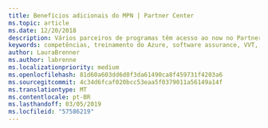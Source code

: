 ```yaml
---
title: Benefícios adicionais do MPN | Partner Center
ms.topic: article
ms.date: 12/20/2018
description: Vários parceiros de programas têm acesso ao now no Partner Center
keywords: competências, treinamento do Azure, software assurance, VVT, serviços de planejamento
author: LauraBrenner
ms.author: labrenne
ms.localizationpriority: medium
ms.openlocfilehash: 81d60a603dd6d0f3da61490ca8f459731f4203a6
ms.sourcegitcommit: 4c34d6fcaf020bcc53eaa5f0379011a56149a14f
ms.translationtype: MT
ms.contentlocale: pt-BR
ms.lasthandoff: 03/05/2019
ms.locfileid: "57586219"
---
```

